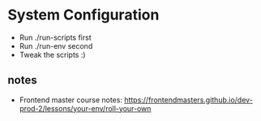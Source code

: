 # System Configuration
- Run ./run-scripts first
- Run ./run-env second
- Tweak the scripts :)



## notes
- Frontend master course notes: https://frontendmasters.github.io/dev-prod-2/lessons/your-env/roll-your-own
